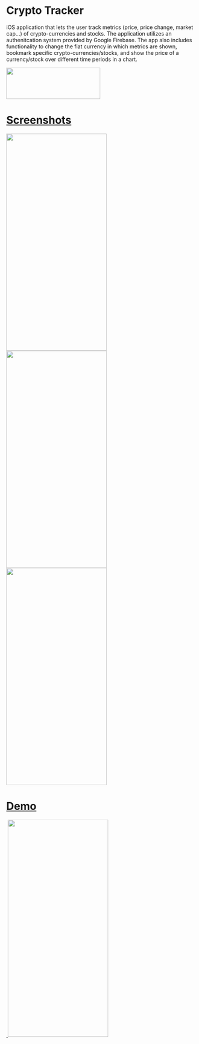# Crypto Tracker

iOS application that lets the user track metrics (price, price change, market cap...) of crypto-currencies and stocks. The application utilizes an authenitcation system provided by Google Firebase. The app also includes functionality to change the fiat currency in which metrics are shown, bookmark specific crypto-currencies/stocks, and show the price of a currency/stock over different time periods in a chart. 

<a href="https://apps.apple.com/us/app/coin-track-master/id1662092607?uo=2"><img src="https://user-images.githubusercontent.com/90746623/210176495-c7f8d647-84b7-460c-9d2b-e4efc1bb0fd3.png" width="249" height="83"/>

# Screenshots 

<img src="https://user-images.githubusercontent.com/90746623/215623570-55fa89be-38ea-4ed8-9c58-e5a47a32396a.png" width="266" height="576"/><img src="https://user-images.githubusercontent.com/90746623/215623575-b67375f7-3872-46e0-a8ea-d2e183110777.png" width="266" height="576"/><img src="https://user-images.githubusercontent.com/90746623/215623576-60f0cc2a-24b4-456d-85e4-fc606d3cde76.png" width="266" height="576"/>

# Demo 

 <img/> <img src="https://user-images.githubusercontent.com/90746623/210065407-b043a21f-899c-46dc-9e7c-a0987e25061d.gif" width="266" height="576"/>

